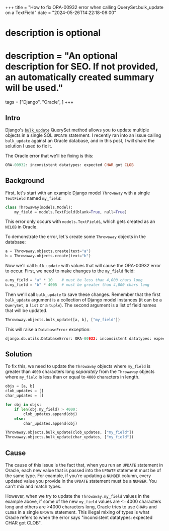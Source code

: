+++
title = "How to fix ORA-00932 error when calling QuerySet.bulk_update on a TextField"
date = "2024-05-26T14:22:18-06:00"

#
# description is optional
#
# description = "An optional description for SEO. If not provided, an automatically created summary will be used."

tags = ["Django", "Oracle", ]
+++

## Intro

Django's [`bulk_update`](https://docs.djangoproject.com/en/4.2/ref/models/querysets/#bulk-update) QuerySet method allows you to update multiple objects in a single SQL `UPDATE` statement. I recently ran into an issue calling `bulk_update` against an Oracle database, and in this post, I will share the solution I used to fix it.

The Oracle error that we'll be fixing is this:

```sql
ORA-00932: inconsistent datatypes: expected CHAR got CLOB
```

## Background

First, let's start with an example Django model `Throwaway` with a single `TextField` named `my_field`:

```python
class Throwaway(models.Model):
    my_field = models.TextField(blank=True, null=True)
```

This error only occurs with `models.TextField`s, which gets created as an `NCLOB` in Oracle.

To demonstrate the error, let's create some `Throwaway` objects in the database:

```python
a = Throwaway.objects.create(text="a")
b = Throwaway.objects.create(text="b")
```

Now we'll call `bulk_update` with values that will cause the ORA-00932 error to occur. First, we need to make changes to the `my_field` field:

```python
a.my_field = "a" * 10    # must be less than 4,000 chars long
b.my_field = "b" * 4005  # must be greater than 4,000 chars long
```

Then we'll call `bulk_update` to save these changes. Remember that the first `bulk_update` argument is a collection of Django model instances (it can be a `QuerySet`, a `list` or a `tuple`). The second argument is a list of field names that will be updated.

```python
Throwaway.objects.bulk_update([a, b], ["my_field"])
```

This will raise a `DatabaseError` exception:

```python
django.db.utils.DatabaseError: ORA-00932: inconsistent datatypes: expected CHAR got CLOB
```

## Solution

To fix this, we need to update the `Throwaway` objects where `my_field` is greater than `4000` characters long _separately_ from the `Throwaway` objects where `my_field` is less than or equal to `4000` characters in length.

```python
objs = [a, b]
clob_updates = []
char_updates = []

for obj in objs:
    if len(obj.my_field) > 4000:
        clob_updates.append(obj)
    else:
        char_updates.append(obj)

Throwaway.objects.bulk_update(clob_updates, ["my_field"])
Throwaway.objects.bulk_update(char_updates, ["my_field"])
```

## Cause

The cause of this issue is the fact that, when you run an `UPDATE` statement in Oracle, each new value that is passed into the `UPDATE` statement must be of the same type. For example, if you're updating a `NUMBER` column, every updated value you provide in the `UPDATE` statement must be a `NUMBER`. You can't mix and match types.

However, when we try to update the `Throwaway.my_field` values in the example above, if some of the new `my_field` values are <=4000 characters long and others are >4000 characters long, Oracle tries to use `CHAR`s and `CLOB`s in a single `UPDATE` statement. This illegal mixing of types is what Oracle refers to when the error says "inconsistent datatypes: expected CHAR got CLOB".
